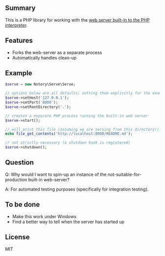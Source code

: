## Summary
This is a PHP library for working with the [web server built-in to the PHP
interpreter](http://www.php.net/manual/en/features.commandline.webserver.php).

## Features
* Forks the web-server as a separate process
* Automatically handles clean-up

## Example
```php
$serve = new Nstory\Serve\Serve;

// options below are all defaults; setting them explicitly for the example
$serve->setHost('127.0.0.1');
$serve->setPort('8000');
$serve->setRootDirectory('.');

// creates a separate PHP process running the built-in web server
$serve->start();

// will print this file (assuming we are serving from this directory!)
echo file_get_contents('http://localhost:8000/README.md');

// not strictly necessary (a shutdown hook is registered)
$serve->shutdown();
```

## Question
Q: Why would I want to spin-up an instance of the not-suitable-for-production
built-in web-server?

A: For automated testing purposes (specifically for integration testing).

## To be done
* Make this work under Windows
* Find a better way to tell when the server has started up

## License
MIT
